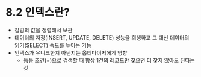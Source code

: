 # 8.2 인덱스란?

- 칼럼의 값을 정렬해서 보관
- 데이터의 저장(INSERT, UPDATE, DELETE) 성능을 희생하고 그 대신 데이터의 읽기(SELECT) 속도를 높이는 기능
- 인덱스가 유니크한지 아닌지는 옵티마이저에게 영향
  - 동등 조건(=)으로 검색할 때 항상 1건의 레코드만 찾으면 더 찾지 않아도 된다는 것
